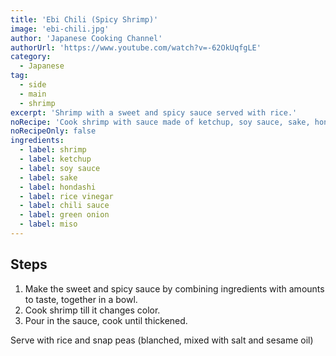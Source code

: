 ```yaml
---
title: 'Ebi Chili (Spicy Shrimp)'
image: 'ebi-chili.jpg'
author: 'Japanese Cooking Channel'
authorUrl: 'https://www.youtube.com/watch?v=-62OkUqfgLE'
category:
  - Japanese
tag:
  - side
  - main
  - shrimp
excerpt: 'Shrimp with a sweet and spicy sauce served with rice.'
noRecipe: 'Cook shrimp with sauce made of ketchup, soy sauce, sake, hondashi, miso, rice vinegar, green onion, and chili sauce.'
noRecipeOnly: false
ingredients:
  - label: shrimp
  - label: ketchup
  - label: soy sauce
  - label: sake
  - label: hondashi
  - label: rice vinegar
  - label: chili sauce
  - label: green onion
  - label: miso
---
```


## Steps

1. Make the sweet and spicy sauce by combining ingredients with amounts to taste, together in a bowl.
2. Cook shrimp till it changes color.
3. Pour in the sauce, cook until thickened.

Serve with rice and snap peas (blanched, mixed with salt and sesame oil)
